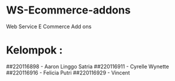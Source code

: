 # WS-Ecommerce-addons
Web Service E Commerce Add ons

# Kelompok :
##220116898 - Aaron Linggo Satria
##220116911 - Cyrelle Wynette
##220116916 - Felicia Putri
##220116929 - Vincent

